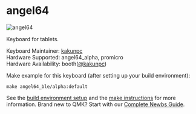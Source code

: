 # angel64

![angel64](https://i.gyazo.com/6e2ea6c58d3253c496dc0518f2641ff9.jpg)

Keyboard for tablets.

Keyboard Maintainer: [kakunpc](https://github.com/kakunpc)  
Hardware Supported: angel64_alpha, promicro  
Hardware Availability: booth([@kakunpc](https://kakunpc.booth.pm/))

Make example for this keyboard (after setting up your build environment):

    make angel64_ble/alpha:default

See the [build environment setup](https://docs.qmk.fm/#/getting_started_build_tools) and the [make instructions](https://docs.qmk.fm/#/getting_started_make_guide) for more information. Brand new to QMK? Start with our [Complete Newbs Guide](https://docs.qmk.fm/#/newbs).
